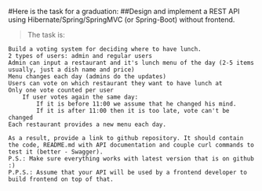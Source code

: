 #Here is the task for a graduation:
##Design and implement a REST API using Hibernate/Spring/SpringMVC (or Spring-Boot) without frontend.
>The task is:
> 
    Build a voting system for deciding where to have lunch.
    2 types of users: admin and regular users
    Admin can input a restaurant and it's lunch menu of the day (2-5 items usually, just a dish name and price)
    Menu changes each day (admins do the updates)
    Users can vote on which restaurant they want to have lunch at
    Only one vote counted per user
        If user votes again the same day:
            If it is before 11:00 we assume that he changed his mind.
            If it is after 11:00 then it is too late, vote can't be changed
    Each restaurant provides a new menu each day.

    As a result, provide a link to github repository. It should contain the code, README.md with API documentation and couple curl commands to test it (better - Swagger).
    P.S.: Make sure everything works with latest version that is on github :)
    P.P.S.: Assume that your API will be used by a frontend developer to build frontend on top of that.
    

